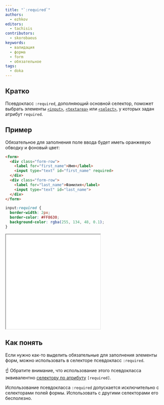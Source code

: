 ```yaml
---
title: "`:required`"
authors:
  - ezhkov
editors:
  - tachisis
contributors:
  - skorobaeus
keywords:
  - валидация
  - форма
  - form
  - обязательное
tags:
  - doka
---
```


## Кратко

Псевдокласс `:required`, дополняющий основной селектор, поможет выбрать элементы [`<input>`](/html/input/), [`<textarea>`](/html/textarea/) или [`<select>`](/html/select/), у которых задан атрибут `required`.

## Пример

Обязательное для заполнения поле ввода будет иметь оранжевую обводку и фоновый цвет:

```html
<form>
  <div class="form-row">
    <label for="first_name">Имя</label>
    <input type="text" id="first_name" required>
  </div>
  <div class="form-row">
    <label for="last_name">Фамилия</label>
    <input type="text" id="last_name">
  </div>
</form>
```


```css
input:required {
  border-width: 2px;
  border-color: #FF8630;
  background-color: rgba(255, 134, 48, 0.1);
}
```

<iframe title="Подсветка обязательного поля" src="demos/required-input/" height="300"></iframe>

## Как понять

Если нужно как-то выделить обязательные для заполнения элементы форм, можно использовать в селекторе псевдокласс `:required`.

<aside>

☝️ Обратите внимание, что использование этого псевдокласса эквивалентно [селектору по атрибуту](/css/attribute-selector/) `[required]`.

Использование псевдокласса `:required` допускается исключительно с селекторами полей формы. Использовать с другими селекторами его бесполезно.

</aside>
